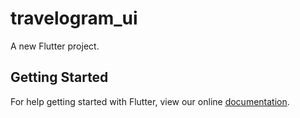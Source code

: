 # travelogram_ui

A new Flutter project.

## Getting Started

For help getting started with Flutter, view our online
[documentation](https://flutter.io/).
